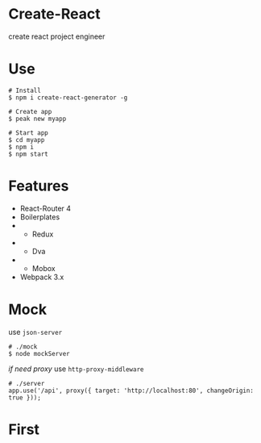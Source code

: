 # Create-React
create react project engineer

# Use

```
# Install
$ npm i create-react-generator -g

# Create app
$ peak new myapp

# Start app
$ cd myapp
$ npm i
$ npm start
```

# Features
- React-Router 4
- Boilerplates
- - Redux
- - Dva
- - Mobox
- Webpack 3.x

# Mock
use `json-server`
```
# ./mock
$ node mockServer
```

*if need proxy*
use `http-proxy-middleware`
```
# ./server
app.use('/api', proxy({ target: 'http://localhost:80', changeOrigin: true }));
```

# First
